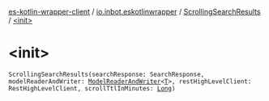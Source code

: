 [es-kotlin-wrapper-client](../../index.md) / [io.inbot.eskotlinwrapper](../index.md) / [ScrollingSearchResults](index.md) / [&lt;init&gt;](./-init-.md)

# &lt;init&gt;

`ScrollingSearchResults(searchResponse: SearchResponse, modelReaderAndWriter: `[`ModelReaderAndWriter`](../-model-reader-and-writer/index.md)`<`[`T`](index.md#T)`>, restHighLevelClient: RestHighLevelClient, scrollTtlInMinutes: `[`Long`](https://kotlinlang.org/api/latest/jvm/stdlib/kotlin/-long/index.html)`)`